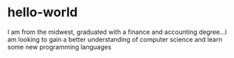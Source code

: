 # hello-world

I am from the midwest, graduated with a finance and accounting degree...I am looking to gain a better understanding of computer science and learn some new programming languages
